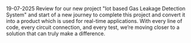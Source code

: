 19-07-2025
Review for our new project "Iot based Gas Leakage Detection System" and start of a new journey to complete this project and convert it into a product which is used for real-time applications.
With every line of code, every circuit connection, and every test, we’re moving closer to a solution that can truly make a difference. 
